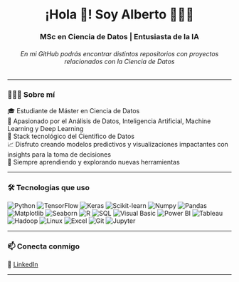 <h1 align="center">¡Hola 👋! Soy Alberto 👨🏻‍💻</h1>
<h3 align="center">MSc en Ciencia de Datos | Entusiasta de la IA</h3>
<h6 align="center">En mi GitHub podrás encontrar distintos repositorios con proyectos relacionados con la Ciencia de Datos</h6>

---

### 🙋🏻‍♂️ Sobre mí

🎓 Estudiante de Máster en Ciencia de Datos  
🔬 Apasionado por el Análisis de Datos, Inteligencia Artificial, Machine Learning y Deep Learning  
🧠 Stack tecnológico del Científico de Datos    
📈 Disfruto creando modelos predictivos y visualizaciones impactantes con insights para la toma de decisiones  
🚀 Siempre aprendiendo y explorando nuevas herramientas

---

### 🛠 Tecnologías que uso

![Python](https://img.shields.io/badge/-Python-3776AB?logo=python&logoColor=white&style=flat)
![TensorFlow](https://img.shields.io/badge/-TensorFlow-FF6F00?logo=tensorflow&logoColor=white&style=flat)
![Keras](https://img.shields.io/badge/-Keras-D00000?logo=keras&logoColor=white&style=flat)
![Scikit-learn](https://img.shields.io/badge/-Scikit--learn-F7931E?logo=scikit-learn&logoColor=white&style=flat)
![Numpy](https://img.shields.io/badge/-Numpy-013243?logo=numpy&logoColor=white&style=flat)
![Pandas](https://img.shields.io/badge/-Pandas-150458?logo=pandas&logoColor=white&style=flat)
![Matplotlib](https://img.shields.io/badge/-Matplotlib-11557C?logo=python&logoColor=white&style=flat)
![Seaborn](https://img.shields.io/badge/-Seaborn-5E8D7C?logo=python&logoColor=white&style=flat)
![R](https://img.shields.io/badge/-R-276DC3?logo=r&logoColor=white&style=flat)
![SQL](https://img.shields.io/badge/-SQL-4479A1?logo=sql&logoColor=white&style=flat)
![Visual Basic](https://img.shields.io/badge/-Visual%20Basic-9458D8?logo=visualstudio&logoColor=white&style=flat)
![Power BI](https://img.shields.io/badge/-Power%20BI-FFB400?logo=powerbi&logoColor=white&style=flat)
![Tableau](https://img.shields.io/badge/-Tableau-E97627?logo=tableau&logoColor=white&style=flat)
![Hadoop](https://img.shields.io/badge/-Hadoop-66CCFF?logo=apachehadoop&logoColor=white&style=flat)
![Linux](https://img.shields.io/badge/-Linux-FCC624?logo=linux&logoColor=white&style=flat)
![Excel](https://img.shields.io/badge/-Excel-217346?logo=microsoft-excel&logoColor=white&style=flat)
![Git](https://img.shields.io/badge/-Git-F1502F?logo=git&logoColor=white&style=flat)
![Jupyter](https://img.shields.io/badge/-Jupyter-F37626?logo=jupyter&logoColor=white&style=flat)

---

### 📫 Conecta conmigo

💼 [LinkedIn](https://www.linkedin.com/in/alberto-fernandez-santos/)

---
